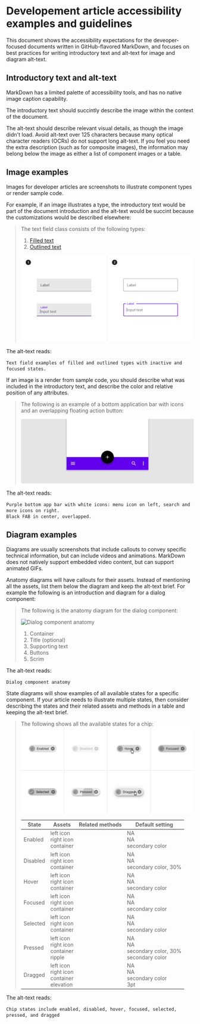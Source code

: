 # Developement article accessibility examples and guidelines

This document shows the accessibility expectations for the deveoper-focused documents written in GitHub-flavored MarkDown, and focuses on best practices for writing introductory text and alt-text for image and diagram alt-text.

## Introductory text and alt-text

MarkDown has a limited palette of accessibility tools, and has no native image caption capability.

The introductory text should succintly describe the image within the context of the document.

The alt-text should describe relevant visual details, as though the image didn't load. Avoid alt-text over 125 characters because many optical character readers (OCRs) do not support long alt-text. If you feel you need the extra description (such as for composite images), the information may belong below the image as either a list of component images or a table.

## Image examples

Images for developer articles are screenshots to illustrate component types or render sample code. 

For example, if an image illustrates a type, the introductory text would be part of the document introduction and the alt-text would be succint because the customizations would be described elsewhere:

> The text field class consists of the following types:
>
> 1. [Filled text](#filled-text)
> 1. [Outlined text](#outlined-text)
>
> ![Text fields examples of filled and outlined types with inactive and focused states.](accessibility-assets/text-field-generic.png)

The alt-text reads:

	Text field examples of filled and outlined types with inactive and focused states.

If an image is a render from sample code, you should describe what was included in the introductory text, and describe the color and relative position of any attributes.

> The following is an example of a bottom application bar with icons and an overlapping floating action button:
>
> ![Purple bottom app bar with white icons and an overlapping centered black floating action button. App bar has a 3 white icons: menu icon on left, search and more icons on right.](accessibility-assets/bottom-nav-example.png)

The alt-text reads:

	Purple bottom app bar with white icons: menu icon on left, search and more icons on right.
	Black FAB in center, overlapped.


## Diagram examples

Diagrams are usually screenshots that include callouts to convey specific technical information, but can include videos and animations. MarkDown does not natively support embedded video content, but can support animated GIFs.

Anatomy diagrams will have callouts for their assets. Instead of mentioning all the assets, list them below the diagram and keep the alt-text brief. For example the following is an introduction and diagram for a dialog component:

> The following is the anatomy diagram for the dialog component:
>
> ![Dialog component anatomy
](accessibility-assets/dialogs-anatomy-diagram-example.png)
>
> 1. Container
> 1. Title (optional)
> 1. Supporting text
> 1. Buttons
> 1. Scrim
>
>


The alt-text reads:

	Dialog component anatomy


State diagrams will show examples of all available states for a specific component. If your article needs to illustrate multiple states, then consider describing the states and their related assets and methods in a table and keeping the alt-text brief.

> The following shows all the available states for a chip:
> ![Chip states include enabled, disabled, hover, focused, selected, pressed, and dragged](accessibility-assets/chips-states-example.png)
>
> | State | Assets | Related methods| Default setting |
> | --- | --- | --- | --- |
> | Enabled| left icon<br>right icon<br>container | | NA<br>NA<br>secondary color |
> | Disabled| left icon<br>right icon<br>container | | NA<br>NA<br>secondary color, 30% |
> | Hover| left icon<br>right icon<br>container | | NA<br>NA<br>secondary color |
> | Focused| left icon<br>right icon<br>container | | NA<br>NA<br>secondary color |
> | Selected | left icon<br>right icon<br>container | | NA<br>NA<br>secondary color |
> | Pressed| left icon<br>right icon<br>container<br>ripple | | NA<br>NA<br>secondary color, 30%<br>secondary color |
> | Dragged | left icon<br>right icon<br>container<br>elevation | | NA<br>NA<br>secondary color<br>3pt |

The alt-text reads:

	Chip states include enabled, disabled, hover, focused, selected, pressed, and dragged


